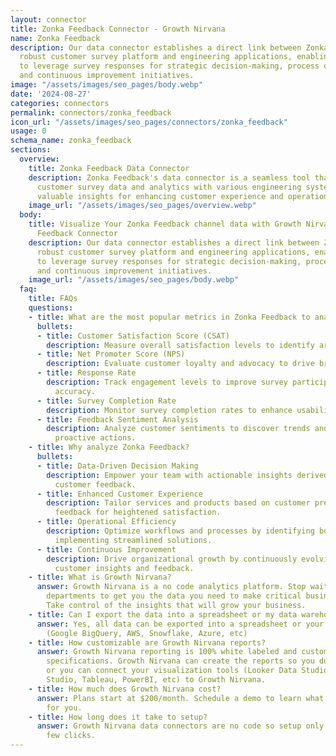 ```yaml
---
layout: connector
title: Zonka Feedback Connector - Growth Nirvana
name: Zonka Feedback
description: Our data connector establishes a direct link between Zonka Feedback's
  robust customer survey platform and engineering applications, enabling businesses
  to leverage survey responses for strategic decision-making, process optimization,
  and continuous improvement initiatives.
image: "/assets/images/seo_pages/body.webp"
date: '2024-08-27'
categories: connectors
permalink: connectors/zonka_feedback
icon_url: "/assets/images/seo_pages/connectors/zonka_feedback"
usage: 0
schema_name: zonka_feedback
sections:
  overview:
    title: Zonka Feedback Data Connector
    description: Zonka Feedback's data connector is a seamless tool that integrates
      customer survey data and analytics with various engineering systems, providing
      valuable insights for enhancing customer experience and operational efficiency.
    image_url: "/assets/images/seo_pages/overview.webp"
  body:
    title: Visualize Your Zonka Feedback channel data with Growth Nirvana's Zonka
      Feedback Connector
    description: Our data connector establishes a direct link between Zonka Feedback's
      robust customer survey platform and engineering applications, enabling businesses
      to leverage survey responses for strategic decision-making, process optimization,
      and continuous improvement initiatives.
    image_url: "/assets/images/seo_pages/body.webp"
  faq:
    title: FAQs
    questions:
    - title: What are the most popular metrics in Zonka Feedback to analyze?
      bullets:
      - title: Customer Satisfaction Score (CSAT)
        description: Measure overall satisfaction levels to identify areas for enhancement.
      - title: Net Promoter Score (NPS)
        description: Evaluate customer loyalty and advocacy to drive brand loyalty.
      - title: Response Rate
        description: Track engagement levels to improve survey participation and data
          accuracy.
      - title: Survey Completion Rate
        description: Monitor survey completion rates to enhance usability and relevance.
      - title: Feedback Sentiment Analysis
        description: Analyze customer sentiments to discover trends and patterns for
          proactive actions.
    - title: Why analyze Zonka Feedback?
      bullets:
      - title: Data-Driven Decision Making
        description: Empower your team with actionable insights derived from real-time
          customer feedback.
      - title: Enhanced Customer Experience
        description: Tailor services and products based on customer preferences and
          feedback for heightened satisfaction.
      - title: Operational Efficiency
        description: Optimize workflows and processes by identifying bottlenecks and
          implementing streamlined solutions.
      - title: Continuous Improvement
        description: Drive organizational growth by continuously evolving based on
          customer insights and feedback.
    - title: What is Growth Nirvana?
      answer: Growth Nirvana is a no code analytics platform. Stop waiting for other
        departments to get you the data you need to make critical business decisions.
        Take control of the insights that will grow your business.
    - title: Can I export the data into a spreadsheet or my data warehouse?
      answer: Yes, all data can be exported into a spreadsheet or your data warehouse
        (Google BigQuery, AWS, Snowflake, Azure, etc)
    - title: How customizable are Growth Nirvana reports?
      answer: Growth Nirvana reporting is 100% white labeled and customized to your
        specifications. Growth Nirvana can create the reports so you don’t have to
        or you can connect your visualization tools (Looker Data Studio/Google Data
        Studio, Tableau, PowerBI, etc) to Growth Nirvana.
    - title: How much does Growth Nirvana cost?
      answer: Plans start at $200/month. Schedule a demo to learn what plan is best
        for you.
    - title: How long does it take to setup?
      answer: Growth Nirvana data connectors are no code so setup only requires a
        few clicks.
---
```

